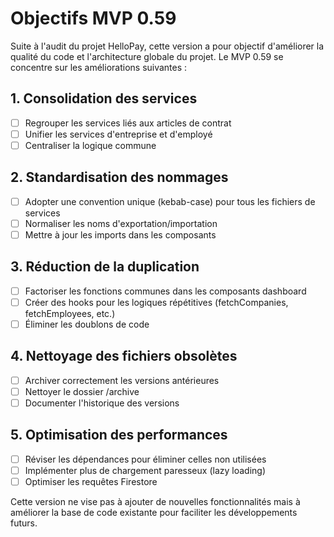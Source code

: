 # Objectifs MVP 0.59

Suite à l'audit du projet HelloPay, cette version a pour objectif d'améliorer la qualité du code et l'architecture globale du projet. Le MVP 0.59 se concentre sur les améliorations suivantes :

## 1. Consolidation des services

- [ ] Regrouper les services liés aux articles de contrat
- [ ] Unifier les services d'entreprise et d'employé
- [ ] Centraliser la logique commune

## 2. Standardisation des nommages

- [ ] Adopter une convention unique (kebab-case) pour tous les fichiers de services
- [ ] Normaliser les noms d'exportation/importation
- [ ] Mettre à jour les imports dans les composants

## 3. Réduction de la duplication

- [ ] Factoriser les fonctions communes dans les composants dashboard
- [ ] Créer des hooks pour les logiques répétitives (fetchCompanies, fetchEmployees, etc.)
- [ ] Éliminer les doublons de code

## 4. Nettoyage des fichiers obsolètes

- [ ] Archiver correctement les versions antérieures
- [ ] Nettoyer le dossier /archive
- [ ] Documenter l'historique des versions

## 5. Optimisation des performances

- [ ] Réviser les dépendances pour éliminer celles non utilisées
- [ ] Implémenter plus de chargement paresseux (lazy loading)
- [ ] Optimiser les requêtes Firestore

Cette version ne vise pas à ajouter de nouvelles fonctionnalités mais à améliorer la base de code existante pour faciliter les développements futurs. 